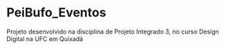 # PeiBufo_Eventos
Projeto desenvolvido na disciplina de Projeto Integrado 3, no curso Design Digital na UFC em Quixadá

